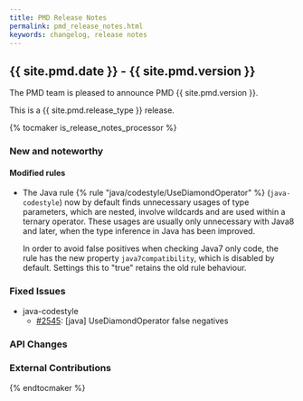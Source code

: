 ```yaml
---
title: PMD Release Notes
permalink: pmd_release_notes.html
keywords: changelog, release notes
---
```


## {{ site.pmd.date }} - {{ site.pmd.version }}

The PMD team is pleased to announce PMD {{ site.pmd.version }}.

This is a {{ site.pmd.release_type }} release.

{% tocmaker is_release_notes_processor %}

### New and noteworthy

#### Modified rules

*   The Java rule {% rule "java/codestyle/UseDiamondOperator" %} (`java-codestyle`) now by default
    finds unnecessary usages of type parameters, which are nested, involve wildcards and are used
    within a ternary operator. These usages are usually only unnecessary with Java8 and later, when
    the type inference in Java has been improved.
    
    In order to avoid false positives when checking Java7 only code, the rule has the new property
    `java7compatibility`, which is disabled by default. Settings this to "true" retains
    the old rule behaviour.

### Fixed Issues

*   java-codestyle
    *   [#2545](https://github.com/pmd/pmd/issues/2545): \[java] UseDiamondOperator false negatives

### API Changes

### External Contributions

{% endtocmaker %}

